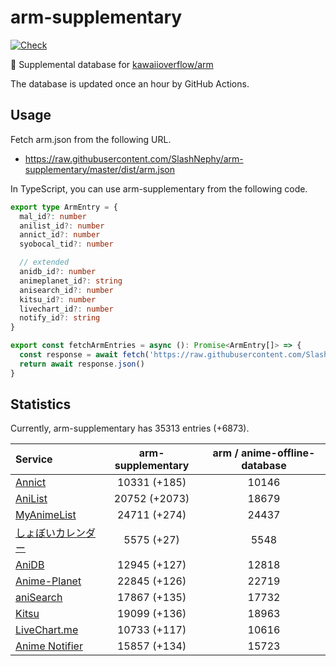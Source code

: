 # arm-supplementary

[![Check](https://github.com/SlashNephy/arm-supplementary/actions/workflows/check-node.yml/badge.svg)](https://github.com/SlashNephy/arm-supplementary/actions/workflows/check-node.yml)

💊 Supplemental database for [kawaiioverflow/arm](https://github.com/kawaiioverflow/arm)

The database is updated once an hour by GitHub Actions.

## Usage

Fetch arm.json from the following URL.

- https://raw.githubusercontent.com/SlashNephy/arm-supplementary/master/dist/arm.json

In TypeScript, you can use arm-supplementary from the following code.

```TypeScript
export type ArmEntry = {
  mal_id?: number
  anilist_id?: number
  annict_id?: number
  syobocal_tid?: number

  // extended
  anidb_id?: number
  animeplanet_id?: string
  anisearch_id?: number
  kitsu_id?: number
  livechart_id?: number
  notify_id?: string
}

export const fetchArmEntries = async (): Promise<ArmEntry[]> => {
  const response = await fetch('https://raw.githubusercontent.com/SlashNephy/arm-supplementary/master/dist/arm.json')
  return await response.json()
}
```

## Statistics

Currently, arm-supplementary has 35313 entries (+6873).

| Service                                     | arm-supplementary | arm / anime-offline-database |
| :------------------------------------------ | :---------------: | :--------------------------: |
| [Annict](https://annict.com)                |   10331 (+185)    |            10146             |
| [AniList](https://anilist.co)               |   20752 (+2073)   |            18679             |
| [MyAnimeList](https://myanimelist.net)      |   24711 (+274)    |            24437             |
| [しょぼいカレンダー](https://cal.syoboi.jp) |    5575 (+27)     |             5548             |
| [AniDB](https://anidb.net)                  |   12945 (+127)    |            12818             |
| [Anime-Planet](https://anime-planet.com)    |   22845 (+126)    |            22719             |
| [aniSearch](https://anisearch.com)          |   17867 (+135)    |            17732             |
| [Kitsu](https://kitsu.io)                   |   19099 (+136)    |            18963             |
| [LiveChart.me](https://livechart.me)        |   10733 (+117)    |            10616             |
| [Anime Notifier](https://notify.moe)        |   15857 (+134)    |            15723             |
